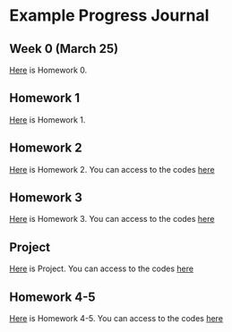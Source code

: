 # Example Progress Journal

## Week 0 (March 25)

[Here](files/IE360_Spring21_Homework0.html) is Homework 0. 

## Homework 1

[Here](files/IE_360_Homework_1.html) is Homework 1. 

## Homework 2

[Here](files/IE_360_Homework_2.html) is Homework 2. You can access to the codes [here](files/IE_360_Homework_2.r)

## Homework 3

[Here](files/Homework_3.html) is Homework 3. You can access to the codes [here](files/Homework_3.Rmd)

## Project

[Here](files/Project_Report.html) is Project. You can access to the codes [here](files/Project_Report.Rmd) 

## Homework 4-5

[Here](files/Homework_4_5.html) is Homework 4-5. You can access to the codes [here](files/Homework_4_5.Rmd)
